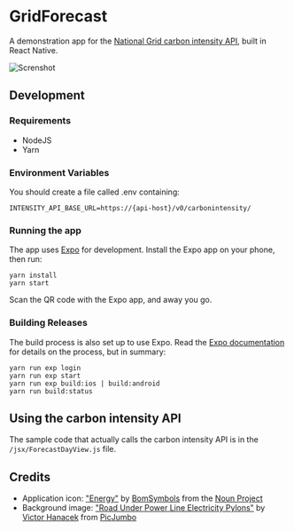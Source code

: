 # GridForecast

A demonstration app for the [National Grid carbon intensity API](http://carbonintensity.org.uk/), built in React Native.

![Screnshot](https://user-images.githubusercontent.com/3565/30617245-12806b52-9d8d-11e7-8125-68398aedd521.png)

## Development

### Requirements

* NodeJS
* Yarn

### Environment Variables

You should create a file called .env containing:

```
INTENSITY_API_BASE_URL=https://{api-host}/v0/carbonintensity/
```

### Running the app

The app uses [Expo](http://expo.io/) for development. Install the Expo app on your phone, then run:

```
yarn install
yarn start
```

Scan the QR code with the Expo app, and away you go.

### Building Releases

The build process is also set up to use Expo. Read the [Expo documentation](https://docs.expo.io/versions/latest/guides/building-standalone-apps.html) for details on the process, but in summary:

```
yarn run exp login
yarn run exp start
yarn run exp build:ios | build:android
yarn run build:status
```

## Using the carbon intensity API

The sample code that actually calls the carbon intensity API is in the `/jsx/ForecastDayView.js` file.

## Credits

* Application icon: ["Energy"](https://thenounproject.com/korawan_m/collection/green-energy-ecology/?i=1014183) by [BomSymbols](https://thenounproject.com/korawan_m/) from the [Noun Project](https://thenounproject.com/)
* Background image: ["Road Under Power Line Electricity Pylons"](https://picjumbo.com/road-under-power-line-electricity-pylons/) by [Victor Hanacek](https://picjumbo.com/about-viktor-hanacek/) from [PicJumbo](https://picjumbo.com/)
